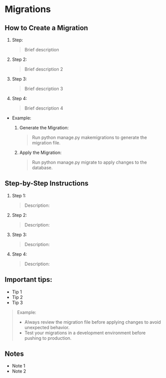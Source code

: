 # Migrations

## How to Create a Migration
1. Step:
    >Brief description
2. Step 2:
    >Brief description 2
3. Step 3:
    >Brief description 3
4. Step 4:
    >Brief description 4


- Example:    
    
    1. Generate the Migration:
        >Run python manage.py makemigrations to generate the migration file.
    4. Apply the Migration:
        >Run python manage.py migrate to apply changes to the database.
   
## Step-by-Step Instructions
1. Step 1:
    > Description:
2. Step 2:
    > Description:
3. Step 3:
    > Description:
4. Step 4:
    > Description:


## Important tips:
- Tip 1
- Tip 2
- Tip 3
> Example:
> - Always review the migration file before applying changes to avoid unexpected behavior.
> - Test your migrations in a development environment before pushing to production.

## Notes
- Note 1
- Note 2
